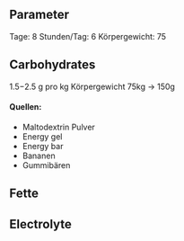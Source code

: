 ## Parameter
Tage: 8
Stunden/Tag: 6
Körpergewicht: 75
## Carbohydrates
1.5−2.5 g pro kg Körpergewicht
75kg -> 150g
#### Quellen: 
- Maltodextrin Pulver
- Energy gel
- Energy bar
- Bananen
- Gummibären

## Fette

## Electrolyte
